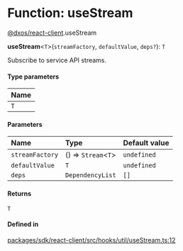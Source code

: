 # Function: useStream

[@dxos/react-client](../modules/dxos_react_client.md).useStream

**useStream**<`T`\>(`streamFactory`, `defaultValue`, `deps?`): `T`

Subscribe to service API streams.

#### Type parameters

| Name |
| :------ |
| `T` |

#### Parameters

| Name | Type | Default value |
| :------ | :------ | :------ |
| `streamFactory` | () => `Stream`<`T`\> | `undefined` |
| `defaultValue` | `T` | `undefined` |
| `deps` | `DependencyList` | `[]` |

#### Returns

`T`

#### Defined in

[packages/sdk/react-client/src/hooks/util/useStream.ts:12](https://github.com/dxos/dxos/blob/main/packages/sdk/react-client/src/hooks/util/useStream.ts#L12)
